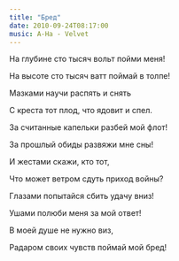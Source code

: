 ```yaml
---
title: "Бред"
date: 2010-09-24T08:17:00
music: A-Ha - Velvet
---
```


На глубине сто тысяч вольт пойми меня!

На высоте сто тысяч ватт поймай в толпе!

Мазками научи распять и снять

С креста тот плод, что ядовит и спел.



За считанные капельки разбей мой флот!

За прошлый обиды развяжи мне сны!

И жестами скажи, кто тот,

Что может ветром сдуть приход войны?



Глазами попытайся сбить удачу вниз!

Ушами полюби меня за мой ответ!

В моей душе не нужно виз,

Радаром своих чувств поймай мой бред!
